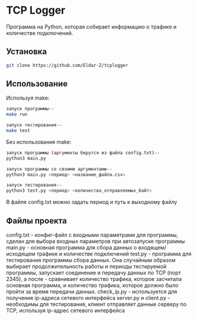 # TCP Logger

Программа на Python, которая собирает информацию о трафике и количестве подключений.

## Установка

```bash
git clone https://github.com/Eldar-Z/tcplogger
```

## Использование

Используя make:
```bash
запуск программы--
make run

запуск тестирования--
make test
```

Без использования make:
```bash
запуск программы (аргументы берутся из файла config.txt)--
python3 main.py

запуск программы со своими аргументами--
python3 main.py <период> <название_файла.csv>

запуск тестирования--
python3 test.py <период> <количество_отправляемых_байт>
```

В файле config.txt можно задать период и путь к выходному файлу

## Файлы проекта

config.txt - конфиг-файл с входными параметрами для программы, сделан для выбора входных параметров при автозапуске программы
main.py - основная программа для сбора данных о входящем/исходящем трафике и количестве подключений
test.py - программа для тестирования программы сбора данных. Она случайным образом выбирает продолжительность работы и периоды тестируемой программы, запускает соединение и передачу данных по TCP (порт 2345), а после - сравнивает количество трафика, которое засчитала основная программа, и количество трафика, которое должно было пройти за время передачи данных.
check_ip.py - используется для получения ip-адреса сетевого интерфейса
server.py и client.py - необходимы для тестирования, клиент отправляет данные серверу по TCP, используя ip-адрес сетевого интерфейса
